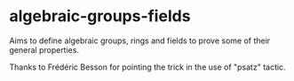 # algebraic-groups-fields

Aims to define algebraic groups, rings and fields to prove some of their general properties.

Thanks to Frédéric Besson for pointing the trick in the use of "psatz" tactic.
